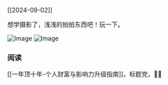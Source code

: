 [[2024-09-02]]

想学摄影了，浅浅的拍拍东西吧！玩一下。

<img src="https://c.zhzhzh.fun/d/%E4%B8%80%E5%88%BB%E7%9B%B8%E5%86%8C/IMG_20240903_180617.jpg?sign=ZHn-gvvdU-ZYHeG9dukwu276WGKyB0fuL5Mtfy8uCE4=:0" alt="Image" style="max-width: 100%; height: auto;">


<img src="https://c.zhzhzh.fun/d/%E4%B8%80%E5%88%BB%E7%9B%B8%E5%86%8C/IMG_20240903_173553.jpg?sign=Pq1MFj283bGsR_xIpopnrzWAPZIGdjmgFTCDiFVr5gA=:0" alt="Image" style="max-width: 100%; height: auto;">


### 阅读
[[一年顶十年-个人财富与影响力升级指南]]，标题党，🤦‍♀️